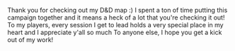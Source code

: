 Thank you for checking out my D&D map :) I spent a ton of time putting this campaign together and it means a heck of a lot that you're checking it out!
To my players, every session I get to lead holds a very special place in my heart and I appreciate y'all so much
To anyone else, I hope you get a kick out of my work!
